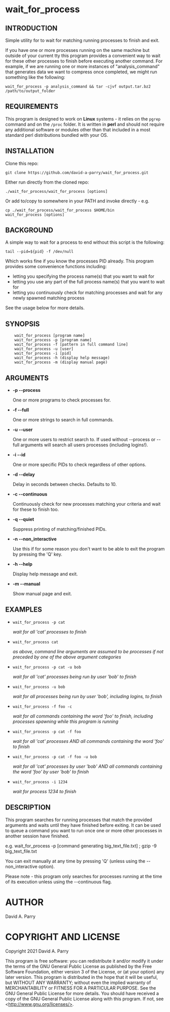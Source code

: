 # wait_for_process

## INTRODUCTION
Simple utility for to wait for matching running processes to finish and exit. 

If you have one or more processes running on the same machine but outside of
your current tty this program provides a convenient way to wait for these other
processes to finish before executing another command. For example, if we are
running one or more instances of "analysis_command" that generates data we want
to compress once completed, we might run something like the following:

    wait_for_process -p analysis_command && tar -cjvf output.tar.bz2 /path/to/output_folder

## REQUIREMENTS
This program is designed to work on **Linux** systems - it relies on the `pgrep`
command and on the `/proc` folder. It is written in **perl** and should not require
any additional software or modules other than that included in a most standard perl
distributions bundled with your OS.

## INSTALLATION
Clone this repo:

    git clone https://github.com/david-a-parry/wait_for_process.git

Either run directly from the cloned repo:

    ./wait_for_process/wait_for_process [options]
    
Or add to/copy to somewhere in your PATH and invoke directly - e.g.

    cp ./wait_for_process/wait_for_process $HOME/bin
    wait_for_process [options]

## BACKGROUND

A simple way to wait for a process to end without this script is the following:

    tail --pid=${pid} -f /dev/null

Which works fine if you know the processes PID already. This program provides
some convenience functions including:

* letting you specifying the process name(s) that you want to wait for
* letting you use any part of the full process name(s) that you want to wait for
* letting you continuously check for matching processes and wait for any newly spawned matching process

See the usage below for more details.


## SYNOPSIS

        wait_for_process [program name]
        wait_for_process -p [program name]
        wait_for_process -f [pattern in full command line]
        wait_for_process -u [user]
        wait_for_process -i [pid]
        wait_for_process -h (display help message)
        wait_for_process -m (display manual page)

## ARGUMENTS

- **-p    --process**

    One or more programs to check processes for.

- **-f    --full**

    One or more strings to search in full commands.

- **-u    --user**

    One or more users to restrict search to.  If used without --process or --full arguments will search all users processes (including logins!).

- **-i    --id**

    One or more specific PIDs to check regardless of other options.

- **-d    --delay**

    Delay in seconds between checks.  Defaults to 10.

- **-c    --continuous**

    Continuously check for new processes matching your criteria and wait for these to finish too.

- **-q    --quiet**

    Suppress printing of matching/finished PIDs.

- **-n    --non\_interactive**

    Use this if for some reason you don't want to be able to exit the program by pressing the 'Q' key. 

- **-h    --help**

    Display help message and exit.

- **-m    --manual**

    Show manual page and exit.

## EXAMPLES

- `wait_for_process -p cat`

    _wait for all 'cat' processes to finish_

- `wait_for_process cat`

    _as above, command line arguments are assumed to be processes if not preceded by one of the above argument categories_

- `wait_for_process -p cat -u bob`

    _wait for all 'cat' processes being run by user 'bob' to finish_

- `wait_for_process -u bob`

    _wait for all processes being run by user 'bob', including logins, to finish_

- `wait_for_process -f foo -c`

    _wait for all commands containing the word 'foo' to finish, including processes spawning while this program is running_

- `wait_for_process -p cat -f foo`

    _wait for all 'cat' processes AND all commands containing the word 'foo' to finish_

- `wait_for_process -p cat -f foo -u bob`

    _wait for all 'cat' processes by user 'bob' AND all commands containing the word 'foo' by user 'bob' to finish_

- `wait_for_process -i 1234`

    _wait for process 1234 to finish_

## DESCRIPTION

This program searches for running processes that match the provided arguments
and waits until they have finished before exiting. It can be used to queue a
command you want to run once one or more other processes in another session have
finished.

e.g. wait\_for\_process -p \[command generating big\_text\_file.txt\] ; gzip -9 big\_text\_file.txt

You can exit manually at any time by pressing 'Q' (unless using the
--non\_interactive option).

Please note - this program only searches for processes running at the time of
its execution unless using the --continuous flag.

# AUTHOR

David A. Parry

# COPYRIGHT AND LICENSE

Copyright 2021  David A. Parry

This program is free software: you can redistribute it and/or modify it under
the terms of the GNU General Public License as published by the Free Software
Foundation, either version 3 of the License, or (at your option) any later
version. This program is distributed in the hope that it will be useful, but
WITHOUT ANY WARRANTY; without even the implied warranty of MERCHANTABILITY or
FITNESS FOR A PARTICULAR PURPOSE. See the GNU General Public License for more
details. You should have received a copy of the GNU General Public License along
with this program. If not, see &lt;http://www.gnu.org/licenses/>.

